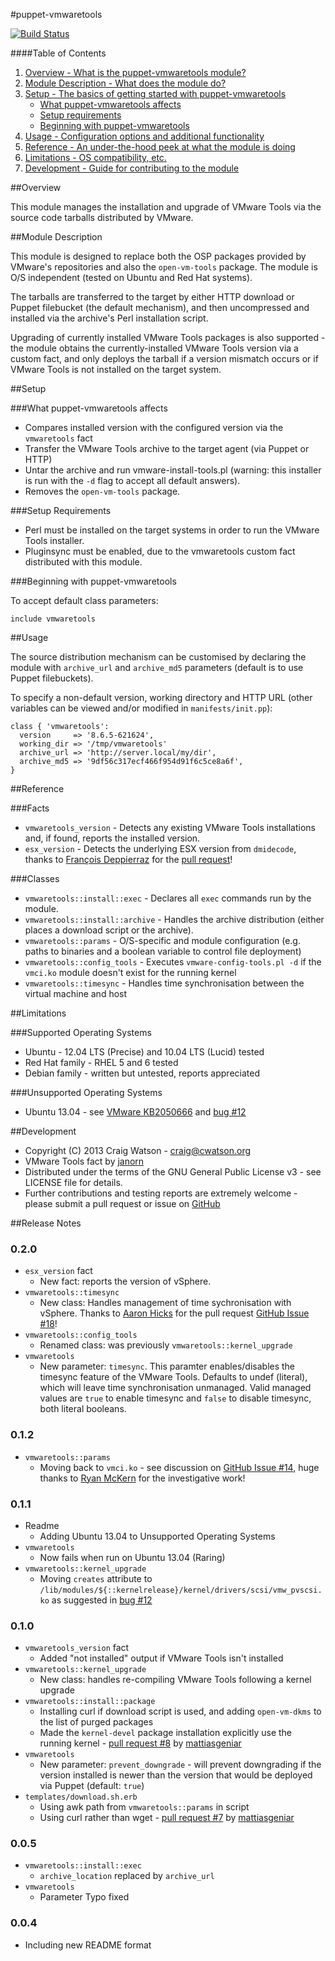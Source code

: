 #puppet-vmwaretools

[![Build Status](https://secure.travis-ci.org/craigwatson/puppet-vmwaretools.png?branch=master)](http://travis-ci.org/craigwatson/puppet-vmwaretools)

####Table of Contents

1. [Overview - What is the puppet-vmwaretools module?](#overview)
2. [Module Description - What does the module do?](#module-description)
3. [Setup - The basics of getting started with puppet-vmwaretools](#setup)
    * [What puppet-vmwaretools affects](#what-puppet-vmwaretools-affects)
    * [Setup requirements](#setup-requirements)
    * [Beginning with puppet-vmwaretools](#beginning-with-registry)
4. [Usage - Configuration options and additional functionality](#usage)
5. [Reference - An under-the-hood peek at what the module is doing](#reference)
5. [Limitations - OS compatibility, etc.](#limitations)
6. [Development - Guide for contributing to the module](#development)

##Overview

This module manages the installation and upgrade of VMware Tools via the source code tarballs distributed by VMware.

##Module Description

This module is designed to replace both the OSP packages provided by VMware's repositories and also the `open-vm-tools` package. The module is O/S independent (tested on Ubuntu and Red Hat systems).

The tarballs are transferred to the target by either HTTP download or Puppet filebucket (the default mechanism), and then uncompressed and installed via the archive's Perl installation script.

Upgrading of currently installed VMware Tools packages is also supported - the module obtains the currently-installed VMware Tools version via a custom fact, and only deploys the tarball if a version mismatch occurs or if VMware Tools is not installed on the target system.

##Setup

###What puppet-vmwaretools affects

* Compares installed version with the configured version via the `vmwaretools` fact
* Transfer the VMware Tools archive to the target agent (via Puppet or HTTP)
* Untar the archive and run vmware-install-tools.pl (warning: this installer is run with the `-d` flag to accept all default answers).
* Removes the `open-vm-tools` package.

###Setup Requirements

* Perl must be installed on the target systems in order to run the VMware Tools installer.
* Pluginsync must be enabled, due to the vmwaretools custom fact distributed with this module.
	
###Beginning with puppet-vmwaretools	

To accept default class parameters:

    include vmwaretools

##Usage

The source distribution mechanism can be customised by declaring the module with `archive_url` and `archive_md5` parameters (default is to use Puppet filebuckets).

To specify a non-default version, working directory and HTTP URL (other variables can be viewed and/or modified in `manifests/init.pp`):

    class { 'vmwaretools':
      version     => '8.6.5-621624',
      working_dir => '/tmp/vmwaretools'
      archive_url => 'http://server.local/my/dir',
      archive_md5 => '9df56c317ecf466f954d91f6c5ce8a6f',
    }

##Reference

###Facts
* `vmwaretools_version` - Detects any existing VMware Tools installations and, if found, reports the installed version.
* `esx_version` - Detects the underlying ESX version from `dmidecode`, thanks to [François Deppierraz](https://github.com/ctrlaltdel) for the [pull request](https://github.com/craigwatson/puppet-vmwaretools/pull/20)!

###Classes
* `vmwaretools::install::exec` - Declares all `exec` commands run by the module.
* `vmwaretools::install::archive` - Handles the archive distribution (either places a download script or the archive).
* `vmwaretools::params` - O/S-specific and module configuration (e.g. paths to binaries and a boolean variable to control file deployment)
* `vmwaretools::config_tools` - Executes `vmware-config-tools.pl -d` if the `vmci.ko` module doesn't exist for the running kernel
* `vmwaretools::timesync` - Handles time synchronisation between the virtual machine and host

##Limitations

###Supported Operating Systems

* Ubuntu - 12.04 LTS (Precise) and 10.04 LTS (Lucid) tested
* Red Hat family - RHEL 5 and 6 tested
* Debian family - written but untested, reports appreciated

###Unsupported Operating Systems

* Ubuntu 13.04 - see [VMware KB2050666](http://kb.vmware.com/selfservice/microsites/search.do?language=en_US&cmd=displayKC&externalId=2050666) and [bug #12](https://github.com/craigwatson/puppet-vmwaretools/issues/12)

##Development

* Copyright (C) 2013 Craig Watson - <craig@cwatson.org>
* VMware Tools fact by [janorn](https://github.com/janorn/puppet-vmwaretools)
* Distributed under the terms of the GNU General Public License v3 - see LICENSE file for details.
* Further contributions and testing reports are extremely welcome - please submit a pull request or issue on [GitHub](https://github.com/craigwatson/puppet-vmwaretools)

##Release Notes

### 0.2.0
* `esx_version` fact
  * New fact: reports the version of vSphere.
* `vmwaretools::timesync`
  * New class: Handles management of time sychronisation with vSphere. Thanks to [Aaron Hicks](https://github.com/Aethylred) for the pull request [GitHub Issue #18](https://github.com/craigwatson/puppet-vmwaretools/pull/18)!
* `vmwaretools::config_tools`
  * Renamed class: was previously `vmwaretools::kernel_upgrade`
* `vmwaretools`
  * New parameter: `timesync`. This paramter enables/disables the timesync feature of the VMware Tools. Defaults to undef (literal), which will leave time synchronisation unmanaged. Valid managed values are `true` to enable timesync and `false` to disable timesync, both literal booleans.

### 0.1.2
* `vmwaretools::params`
  * Moving back to `vmci.ko` - see discussion on [GitHub Issue #14](https://github.com/craigwatson/puppet-vmwaretools/pull/14), huge thanks to [Ryan McKern](https://github.com/mckern) for the investigative work!

### 0.1.1
* Readme
  * Adding Ubuntu 13.04 to Unsupported Operating Systems
* `vmwaretools`
  * Now fails when run on Ubuntu 13.04 (Raring)
* `vmwaretools::kernel_upgrade`
  * Moving `creates` attribute to `/lib/modules/${::kernelrelease}/kernel/drivers/scsi/vmw_pvscsi.ko` as suggested in [bug #12](https://github.com/craigwatson/puppet-vmwaretools/issues/12)

### 0.1.0
* `vmwaretools_version` fact
  * Added "not installed" output if VMware Tools isn't installed
* `vmwaretools::kernel_upgrade`
  * New class: handles re-compiling VMware Tools following a kernel upgrade
* `vmwaretools::install::package`
  * Installing curl if download script is used, and adding `open-vm-dkms` to the list of purged packages
  * Made the `kernel-devel` package installation explicitly use the running kernel - [pull request #8](https://github.com/craigwatson/puppet-vmwaretools/pull/8) by [mattiasgeniar](https://github.com/mattiasgeniar)
* `vmwaretools`
  * New parameter: `prevent_downgrade`  - will prevent downgrading if the version installed is newer than the version that would be deployed via Puppet (default: `true`)
* `templates/download.sh.erb`
  * Using awk path from `vmwaretools::params` in script
  * Using curl rather than wget - [pull request #7](https://github.com/craigwatson/puppet-vmwaretools/pull/7) by [mattiasgeniar](https://github.com/mattiasgeniar)

### 0.0.5
* `vmwaretools::install::exec`
  * `archive_location` replaced by `archive_url`
* `vmwaretools`
  * Parameter Typo fixed

### 0.0.4
* Including new README format
